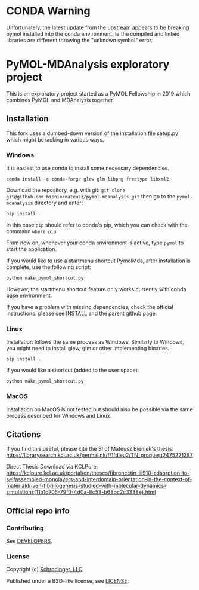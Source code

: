 # CONDA Warning

Unfortunately, the latest update from the upstream appears to be breaking pymol installed into the conda environment. Ie the compiled and linked libraries are different throwing the "unknown symbol" error. 

# PyMOL-MDAnalysis exploratory project

This is an exploratory project started as a PyMOL Fellowship in 2019 
which combines PyMOL and MDAnalysis together. 

## Installation

This fork uses a dumbed-down version of the installation file setup.py 
which might be lacking in various ways. 

### Windows
It is easiest to use conda to install some necessary dependencies.
```
conda install -c conda-forge glew glm libpng freetype libxml2
```

Download the repository, e.g. with git:
`git clone git@github.com:bieniekmateusz/pymol-mdanalysis.git`
then go to the `pymol-mdanalysis` directory and enter:
```
pip install .
```
In this case `pip` should refer to conda's pip, which you can check
with the command `where pip`.

From now on, whenever your conda environment is active, 
type `pymol` to start the application. 

If you would like to use a startmenu shortcut PymolMda, after
installation is complete, use the following script:
```
python make_pymol_shortcut.py 
```

However, the startmenu shortcut feature only works currently 
with conda base environment. 

If you have a problem with missing dependencies, 
check the official instructions: please see [INSTALL](INSTALL) 
and the parent github page. 

### Linux

Installation follows the same process as Windows. 
Similarly to Windows, you might need to install 
glew, glm or other implementing binaries.  

```
pip install .
```
If you would like a shortcut (added to the user space):
```
python make_pymol_shortcut.py
```

### MacOS

Installation on MacOS is not tested but should also be
possible via the same process described for Windows and
Linux.

## Citations

If you find this useful, please cite the SI of Mateusz Bieniek's thesis:
https://librarysearch.kcl.ac.uk/permalink/f/1fdleu2/TN_proquest2475221287

Direct Thesis Download via KCLPure:
https://kclpure.kcl.ac.uk/portal/en/theses/fibronectin-iii910-adsorption-to-selfassembled-monolayers-and-interdomain-orientation-in-the-context-of-materialdriven-fibrillogenesis-studied-with-molecular-dynamics-simulations(11b1d705-79f0-4d0a-8c53-b68bc2c3338e).html
 
## Official repo info 

### Contributing

See [DEVELOPERS](DEVELOPERS).

### License

Copyright (c) [Schrodinger, LLC](https://www.schrodinger.com/)

Published under a BSD-like license, see [LICENSE](LICENSE).
